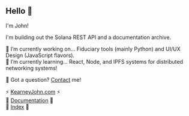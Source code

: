 ## Hello 👋

I'm John! 

I'm building out the Solana REST API and a documentation archive.

🔭 I’m currently working on... Fiduciary tools (mainly Python) and UI/UX Design (JavaScript flavors).   
🌱 I’m currently learning... React, Node, and IPFS systems for distributed networking systems!

💬 Got a question? [Contact](https://kearneyjohn.com/) me!

⚡ [KearneyJohn.com](https://kearneyjohn.com) ⚡   
🔮 [Documentation](https://docs.kearneyjohn.com) 🔮  
📄 [Index](https://github.com/JohnKearney1/documentation/blob/main/docs/documentation.md) 📄    


